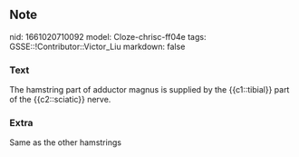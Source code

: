 ## Note
nid: 1661020710092
model: Cloze-chrisc-ff04e
tags: GSSE::!Contributor::Victor_Liu
markdown: false

### Text
The hamstring part of adductor magnus is supplied by the {{c1::tibial}} part of the {{c2::sciatic}} nerve.

### Extra
Same as the other hamstrings
